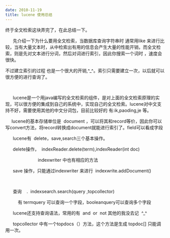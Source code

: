 ```yaml
---
date: 2010-11-19
title: lucene 使用总结
---
```



<p>终于全文检索这块弄完了，在此总结一下。</p> <p>&nbsp;&nbsp; &nbsp; &nbsp;先介绍一下为什么要用全文检索，当数据库查询字符串时 通常用like 来进行比较，当有大量文本时，从中检索出有用的信息会产生大量的性能开销，而全文检索，则是先对文本进行分词，然后对词进行索引，因此你搜索一个词时 ，速度会很快。</p> <p>不过建立索引的过程 也是一个很大的开销,^_^。索引只需要建立一次，以后就可以很方便的进行查询了。</p> <p>&nbsp;</p> <p>&nbsp;&nbsp; &nbsp; &nbsp;lucene是一个用java编写的全文检索的组件，是对上面的全文检索原理的实现，可以很方便的集成到自己的系统中，实现自己的全文检索。lucene对中文支持不好，需要使用其他的中文分词包，目前比较好的 有:ik,paoding,je 等。</p> <p>&nbsp;&nbsp; &nbsp; lucene的基本存储单位是 &nbsp;document ，可以将其和record等价，因此你可以写convert方法，将record转换成document就能进行索引了。field可以看成字段</p> <p>&nbsp;&nbsp; &nbsp; &nbsp;lucene有 &nbsp;delete，save,search三个基本操作。</p> <p>&nbsp;&nbsp; &nbsp; &nbsp;delete操作， &nbsp;indexReader.delete(term),indexReader(int doc)</p> <p>&nbsp;&nbsp; &nbsp; &nbsp; &nbsp; &nbsp; &nbsp; &nbsp; &nbsp; &nbsp; &nbsp; &nbsp; &nbsp; &nbsp;indexwriter 中也有相应的方法</p> <p>&nbsp;&nbsp; &nbsp; &nbsp;save 操作，只能通过indexwriter 来进行 &nbsp;indexwrite.addDocument()</p> <p>&nbsp;</p> <p>&nbsp;&nbsp; &nbsp; &nbsp;查询 &nbsp; &nbsp;. &nbsp;indexsearch.search(query ,topcollector)</p> <p>&nbsp;&nbsp; &nbsp; &nbsp; &nbsp; &nbsp;有 termquery 可以查询一个字段，booleanquery可以查询多个字段</p> <p>&nbsp;&nbsp; &nbsp; &nbsp;lucene还支持查询语法，常用的有 &nbsp;and &nbsp;or &nbsp;not 其他的我没去记 &nbsp;^_^</p> <p>&nbsp;&nbsp; &nbsp; &nbsp;topcollector 中有一个topdocs（）方法，这个方法是生成 topdoc[] 只能调用一次。</p>